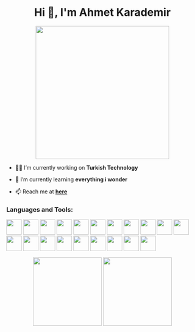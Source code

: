 <h1 align="center">Hi 👋, I'm Ahmet Karademir</h1>
<div id="header" align="center">
  <img src="https://media.tenor.com/GfSX-u7VGM4AAAAC/coding.gif" width="350"/>
</div>

- 👨‍💻 I’m currently working on **Turkish Technology**

- 🌱 I’m currently learning **everything i wonder**

- 📫 Reach me at **[here](mailto:ahmtk1910@gmail.com)**

<h3 align="left">Languages and Tools:</h3>
<p align="left">
<img src="https://cdn.jsdelivr.net/gh/devicons/devicon/icons/csharp/csharp-original.svg" width="40px" />
<img src="https://cdn.jsdelivr.net/gh/devicons/devicon/icons/dotnetcore/dotnetcore-original.svg" width="40px"/>
<img src="https://cdn.jsdelivr.net/gh/devicons/devicon/icons/html5/html5-original.svg" width="40px"/>
<img src="https://cdn.jsdelivr.net/gh/devicons/devicon/icons/css3/css3-original.svg" width="40px"/>
<img src="https://cdn.jsdelivr.net/gh/devicons/devicon/icons/nodejs/nodejs-original.svg" width="40px"/>
<img src="https://cdn.jsdelivr.net/gh/devicons/devicon/icons/typescript/typescript-original.svg" width="40px"/>
<img src="https://cdn.jsdelivr.net/gh/devicons/devicon/icons/react/react-original.svg" width="40px"/>
<img src="https://cdn.jsdelivr.net/gh/devicons/devicon/icons/django/django-plain.svg" width="40px"/>
<img src="https://cdn.jsdelivr.net/gh/devicons/devicon/icons/androidstudio/androidstudio-original.svg" width="40px"/>
<img src="https://cdn.jsdelivr.net/gh/devicons/devicon/icons/flutter/flutter-original.svg" width="40px"/>
<img src="https://cdn.jsdelivr.net/gh/devicons/devicon/icons/unity/unity-original.svg" width="40px"/>         
<img src="https://cdn.jsdelivr.net/gh/devicons/devicon/icons/microsoftsqlserver/microsoftsqlserver-plain.svg" width="40px"/>
<img src="https://cdn.jsdelivr.net/gh/devicons/devicon/icons/postgresql/postgresql-original.svg" width="40px"/>
<img src="https://cdn.jsdelivr.net/gh/devicons/devicon/icons/mongodb/mongodb-original.svg" width="40px"/>
<img src="https://cdn.jsdelivr.net/gh/devicons/devicon/icons/oracle/oracle-original.svg" width="40px"/>
<img src="https://cdn.jsdelivr.net/gh/devicons/devicon/icons/redis/redis-original.svg" width="40px"/>
<img src="https://cdn.jsdelivr.net/gh/devicons/devicon/icons/amazonwebservices/amazonwebservices-original-wordmark.svg" width="40px"/>    
<img src="https://cdn.jsdelivr.net/gh/devicons/devicon/icons/firebase/firebase-plain-wordmark.svg" width="40px" />
<img src="https://cdn.jsdelivr.net/gh/devicons/devicon/icons/materialui/materialui-original.svg" width="40px"/>
<img src="https://cdn.jsdelivr.net/gh/devicons/devicon/icons/docker/docker-original.svg" width="40px"/>

</p>        
          
            
           
<p align="center">
<img height="180em" src="https://github-readme-stats.vercel.app/api?username=besyuzkirk&theme=chartreuse-dark&show_icons=true&count_private=true)"/>
<img height="180em" src="https://github-readme-stats-eight-theta.vercel.app/api/top-langs/?username=besyuzkirk&layout=compact&langs_count=8&theme=chartreuse-dark"/>
</p>


            
